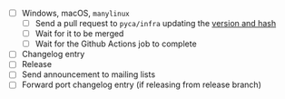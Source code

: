 - [ ] Windows, macOS, `manylinux`
    - [ ] Send a pull request to `pyca/infra` updating the [version and hash](https://github.com/pyca/infra/blob/main/cryptography-manylinux/openssl-version.sh)
    - [ ] Wait for it to be merged
    - [ ] Wait for the Github Actions job to complete
- [ ] Changelog entry
- [ ] Release
- [ ] Send announcement to mailing lists
- [ ] Forward port changelog entry (if releasing from release branch)
